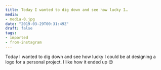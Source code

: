 ```yaml
---
title: Today I wanted to dig down and see how lucky I…
media:
- media-0.jpg
date: "2019-03-29T00:31:49Z"
draft: false
tags:
- imported
- from-instagram
---
```

Today I wanted to dig down and see how lucky I could be at designing a logo for a personal project. I like how it ended up 😊
